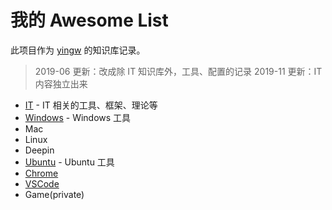 # 我的 Awesome List

此项目作为 [yingw](https://github.com/yingw) 的知识库记录。

> 2019-06 更新：改成除 IT 知识库外，工具、配置的记录
> 2019-11 更新：IT 内容独立出来

- [IT](./IT.md) - IT 相关的工具、框架、理论等
- [Windows](./windows.md) - Windows 工具
- Mac
- Linux
- Deepin
- [Ubuntu](./ubuntu.md) - Ubuntu 工具
- [Chrome](./chrome.md)
- [VSCode](./vscode.md)
- Game(private)
